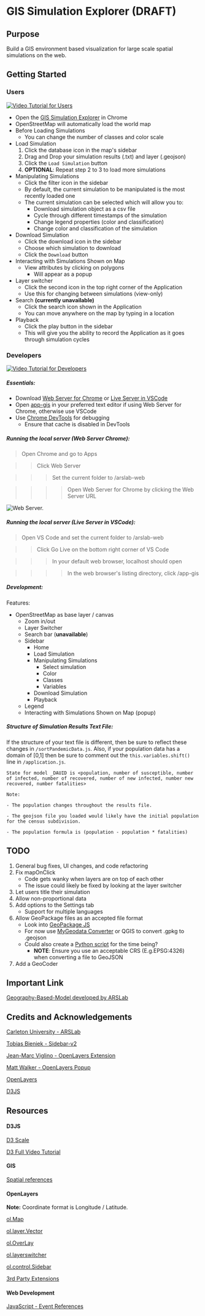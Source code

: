 # GIS Simulation Explorer (DRAFT)

## Purpose

Build a GIS environment based visualization for large scale spatial simulations on the web. 

## Getting Started

### Users
[![Video Tutorial for Users](./img/demo.gif)](https://youtu.be/iBGA77LImYE)
- Open the [GIS Simulation Explorer](https://staubibr.github.io/arslab-web/app-gis/index.html) in Chrome 
- OpenStreetMap will automatically load the world map
- Before Loading Simulations
  - You can change the number of classes and color scale
- Load Simulation 
  1. Click the database icon in the map's sidebar
  2. Drag and Drop your simulation results (.txt) and layer (.geojson)
  3. Click the `Load Simulation` button
  4. **OPTIONAL**: Repeat step 2 to 3 to load more simulations
- Manipulating Simulations
  - Click the filter icon in the sidebar
  - By default, the current simulation to be manipulated is the most recently loaded one
  - The current simulation can be selected which will allow you to:
    - Download simulation object as a csv file
    - Cycle through different timestamps of the simulation
    - Change legend properties (color and classification)
    - Change color and classification of the simulation
- Download Simulation
  - Click the download icon in the sidebar
  - Choose which simulation to download
  - Click the `Download` button
- Interacting with Simulations Shown on Map
    - View attributes by clicking on polygons
      - Will appear as a popup
- Layer switcher 
  - Click the second icon in the top right corner of the Application
  - Use this for changing between simulations (view-only)
- Search **(currently unavailable)**
  - Click the search icon shown in the Application
  - You can move anywhere on the map by typing in a location
- Playback 
  - Click the play button in the sidebar 
  - This will give you the ability to record the Application as it goes through simulation cycles

### Developers

[![Video Tutorial for Developers](./img/tutorial.gif)](https://www.youtube.com/watch?v=gsbRyvQ_8Ys)

##### Essentials:
- Download [Web Server for Chrome](https://chrome.google.com/webstore/detail/web-server-for-chrome/ofhbbkphhbklhfoeikjpcbhemlocgigb) or [Live Server in VSCode](https://marketplace.visualstudio.com/items?itemName=ritwickdey.LiveServer)
- Open [app-gis](https://github.com/staubibr/arslab-web/tree/master/app-gis) in your preferred text editor if using Web Server for Chrome, otherwise use VSCode
- Use [Chrome DevTools](https://developers.google.com/web/tools/chrome-devtools/) for debugging
  - Ensure that cache is disabled in DevTools

##### Running the local server (Web Server Chrome):
> Open Chrome and go to Apps

>> Click Web Server

>>> Set the current folder to /arslab-web 

>>>> Open Web Server for Chrome by clicking the Web Server URL

![Web Server.](/app-gis/img/webserver.png "Web Server image.")

##### Running the local server (Live Server in VSCode):

> Open VS Code and set the current folder to /arslab-web 

>> Click Go Live on the bottom right corner of VS Code 

>>> In your default web browser, localhost should open

>>>> In the web browser's listing directory, click /app-gis

##### Development:

Features: 
  - OpenStreetMap as base layer / canvas
    - Zoom in/out
    - Layer Switcher
    - Search bar (**unavailable**)
    - Sidebar 
      - Home 
      - Load Simulation 
      - Manipulating Simulations
        - Select simulation
        - Color
        - Classes
        - Variables
      - Download Simulation
      - Playback
    - Legend
    - Interacting with Simulations Shown on Map (popup)

##### Structure of Simulation Results Text File:

If the structure of your text file is different, then be sure to reflect these changes in `/sortPandemicData.js`.
Also, if your population data has a domain of [0,1] then be sure to comment out the `this.variables.shift()` line in `/application.js`.

    State for model _DAUID is <population, number of susceptible, number of infected, number of recovered, number of new infected, number new recovered, number fatalities>
    
    Note:

    - The population changes throughout the results file. 

    - The geojson file you loaded would likely have the initial population for the census subdivision.
    
    - The population formula is (population - population * fatalities)

## TODO
1. General bug fixes, UI changes, and code refactoring 
2. Fix mapOnClick
   - Code gets wanky when layers are on top of each other
   - The issue could likely be fixed by looking at the layer switcher
3. Let users title their simulation 
4. Allow non-proportional data
5. Add options to the Settings tab
   - Support for multiple languages 
6. Allow GeoPackage files as an accepted file format
   - Look into [GeoPackage JS](https://github.com/ngageoint/geopackage-js)
   - For now use [MyGeodata Converter](https://mygeodata.cloud/converter/gpkg-to-geojson) or QGIS to convert .gpkg to .geojson
   - Could also create a [Python script](https://www.geodose.com/2020/06/pyqgis-tutorial-shapefile-conversion.html) for the time being?
     - **NOTE**: Ensure you use an acceptable CRS (E.g.EPSG:4326) when converting a file to GeoJSON
7. Add a GeoCoder

## Important Link

[Geography-Based-Model developed by ARSLab](https://github.com/omarkawach/Geography-Based-Model)

## Credits and Acknowledgements

[Carleton University - ARSLab](https://arslab.sce.carleton.ca/)

[Tobias Bieniek - Sidebar-v2](https://github.com/Turbo87/sidebar-v2)

[Jean-Marc Viglino - OpenLayers Extension](https://github.com/Viglino/ol-ext)

[Matt Walker - OpenLayers Popup](https://github.com/walkermatt/ol-popup)

[OpenLayers](https://openlayers.org/)

[D3JS](https://d3js.org/)

## Resources

#### D3JS 

[D3 Scale](https://github.com/d3/d3-scale)

[D3 Full Video Tutorial](https://www.youtube.com/watch?v=_8V5o2UHG0E)

#### GIS

[Spatial references](https://spatialreference.org/ref/epsg/)

#### OpenLayers

**Note:** Coordinate format is Longitude / Latitude. 

[ol.Map](https://openlayers.org/en/latest/apidoc/module-ol_Map-Map.html)  

[ol.layer.Vector](https://openlayers.org/en/latest/apidoc/module-ol_layer_Vector-VectorLayer.html)

[ol.OverLay](https://openlayers.org/en/latest/apidoc/module-ol_Overlay-Overlay.html)

[ol.layerswitcher](https://github.com/walkermatt/ol-layerswitcher)

[ol.control.Sidebar](https://github.com/Turbo87/sidebar-v2/blob/master/doc/usage.md)

[3rd Party Extensions](https://openlayers.org/3rd-party/)

#### Web Development

[JavaScript - Event References](https://developer.mozilla.org/en-US/docs/Web/Events)

